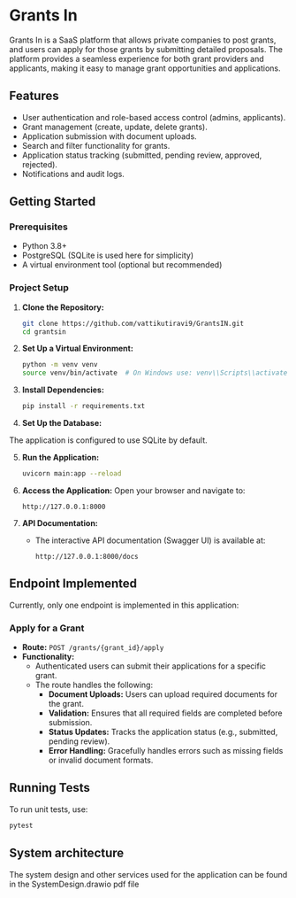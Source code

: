 # Grants In

Grants In is a SaaS platform that allows private companies to post grants, and users can apply for those grants by submitting detailed proposals. The platform provides a seamless experience for both grant providers and applicants, making it easy to manage grant opportunities and applications.

## Features

- User authentication and role-based access control (admins, applicants).
- Grant management (create, update, delete grants).
- Application submission with document uploads.
- Search and filter functionality for grants.
- Application status tracking (submitted, pending review, approved, rejected).
- Notifications and audit logs.

## Getting Started

### Prerequisites

- Python 3.8+
- PostgreSQL (SQLite is used here for simplicity)
- A virtual environment tool (optional but recommended)


### Project Setup

1. **Clone the Repository:**
    ```bash
    git clone https://github.com/vattikutiravi9/GrantsIN.git
    cd grantsin
    ```

2. **Set Up a Virtual Environment:**
    ```bash
    python -m venv venv
    source venv/bin/activate  # On Windows use: venv\\Scripts\\activate
    ```

3. **Install Dependencies:**
    ```bash
    pip install -r requirements.txt
    ```

4. **Set Up the Database:**

The application is configured to use SQLite by default.

5. **Run the Application:**
    ```bash
    uvicorn main:app --reload
    ```

6. **Access the Application:**
    Open your browser and navigate to:
    ```
    http://127.0.0.1:8000
    ```

7. **API Documentation:**
    - The interactive API documentation (Swagger UI) is available at:
      ```
      http://127.0.0.1:8000/docs
      ```

## Endpoint Implemented

Currently, only one endpoint is implemented in this application:

### Apply for a Grant

- **Route:** `POST /grants/{grant_id}/apply`
- **Functionality:**
  - Authenticated users can submit their applications for a specific grant.
  - The route handles the following:
    - **Document Uploads:** Users can upload required documents for the grant.
    - **Validation:** Ensures that all required fields are completed before submission.
    - **Status Updates:** Tracks the application status (e.g., submitted, pending review).
    - **Error Handling:** Gracefully handles errors such as missing fields or invalid document formats.

## Running Tests

To run unit tests, use:
```bash
pytest
```

## System architecture
The system design and other services used for the application can be found in the SystemDesign.drawio pdf file
